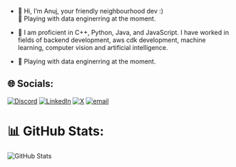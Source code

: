 - 👋 Hi, I’m Anuj, your friendly neighbourhood dev :) <br>🌱 Playing with data enginerring at the moment.

- 👀 I am proficient in C++, Python, Java, and JavaScript. I have worked in fields of backend development, aws cdk development, machine learning, computer vision and artificial intelligence.

- 🌱 Playing with data enginerring at the moment.

## 🌐 Socials:
[![Discord](https://img.shields.io/badge/Discord-%237289DA.svg?logo=discord&logoColor=white)](https://discord.gg/ashes47) [![LinkedIn](https://img.shields.io/badge/LinkedIn-%230077B5.svg?logo=linkedin&logoColor=white)](https://linkedin.com/in/anuj47) [![X](https://img.shields.io/badge/X-black.svg?logo=X&logoColor=white)](https://x.com/devanujhere) [![email](https://img.shields.io/badge/Email-D14836?logo=gmail&logoColor=white)](mailto:ashes4799@gmail.com) 
# 📊 GitHub Stats:
![GitHub Stats](https://github-readme-stats.vercel.app/api?username=Ashes47&theme=darcula&include_all_commits=true)

<!-- ![](https://nirzak-streak-stats.vercel.app/?user=Ashes47&theme=darcula&hide_border=false)<br/> -->
<!--![](https://github-readme-stats.vercel.app/api/top-langs/?username=Ashes47&theme=darcula&hide_border=false&include_all_commits=true&count_private=true&layout=compact) -->
